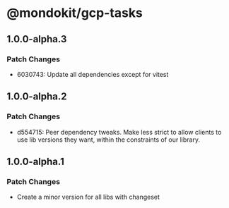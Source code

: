# @mondokit/gcp-tasks

## 1.0.0-alpha.3

### Patch Changes

- 6030743: Update all dependencies except for vitest

## 1.0.0-alpha.2

### Patch Changes

- d554715: Peer dependency tweaks. Make less strict to allow clients to use lib versions they want, within the constraints of our library.

## 1.0.0-alpha.1

### Patch Changes

- Create a minor version for all libs with changeset
